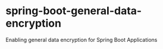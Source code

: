 # spring-boot-general-data-encryption
Enabling general data encryption for Spring Boot Applications
